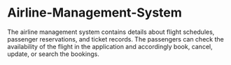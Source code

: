 # Airline-Management-System
The airline management system contains details about flight schedules, passenger reservations, and ticket records. The passengers can check the availability of the flight in the application and accordingly book, cancel, update, or search the bookings. 
